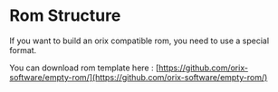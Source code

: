 # Rom Structure

If you want to build an orix compatible rom, you need to use a special format.

You can download rom template here : [https://github.com/orix-software/empty-rom/](https://github.com/orix-software/empty-rom/)
